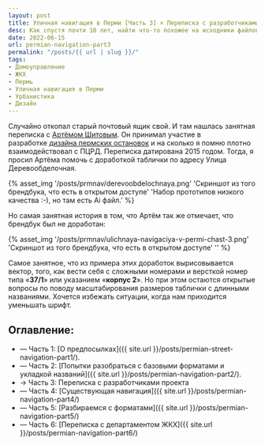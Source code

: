 ```yaml
---
layout: post
title: Уличная навигация в Перми [Часть 3] × Переписка с разработчиками проекта
desc: Как спустя почти 10 лет, найти что-то похожее на исходники файлов и шаблонов.
date: 2022-06-15
url: permian-navigation-part3
permalink: "/posts/{{ url | slug }}/"
tags:
- Домоуправление   
- ЖКХ   
- Пермь   
- Уличная навигация в Перми   
- Урбанистика
- Дизайн
---
```

Случайно откопал старый почтовый ящик свой. И там нашлась занятная переписка с [Артёмом Шитовым](http://artemshitov.ru/). Он принимал участие в разработке [дизайна пермских остановок](https://www.artlebedev.ru/perm/bus-stop/) и на сколько я помню плотно взаимодействовал с ПЦРД.
Переписка датирована 2015 годом. Тогда, я просил Артёма помочь с доработкой таблички по адресу Улица Деревообделочная.

{% asset_img '/posts/prmnav/derevoobdelochnaya.png' 'Скриншот из того брендбука, что есть в открытом доступе' 'Набор прототипов низкого качества :-), но там есть Ai файл.' %}

Но самая занятная история в том, что Артём так же отмечает, что брендбук был не доработан:

{% asset_img '/posts/prmnav/ulichnaya-navigaciya-v-permi-chast-3.png' 'Скриншот из того брендбука, что есть в открытом доступе' '' %}

Самое занятное, что из примера этих доработок вырисовывается вектор, того, как вести себя с сложными номерами и версткой номер типа «**37/1**» или указанием «**корпус 2**». Но при этом остаются открытые вопросы по поводу масштабирования размеров таблички с длинными названиями. Хочется избежать ситуации, когда нам приходится уменьшать шрифт.

## Оглавление:
- — Часть 1: [О предпосылках]({{ site.url }}/posts/permian-street-navigation-part1/).
- — Часть 2: [Попытки разобраться с базовыми форматами и укладкой названий]({{ site.url }}/posts/permian-navigation-part2/).
- → Часть 3: Переписка с разработчиками проекта
- — Часть 4: [Существующая навигация]({{ site.url }}/posts/permian-navigation-part4/)
- — Часть 5: [Разбираемся с форматами]({{ site.url }}/posts/permian-navigation-part5/)
- — Часть 6: [Переписка с департаментом ЖКХ]({{ site.url }}/posts/permian-navigation-part6/)